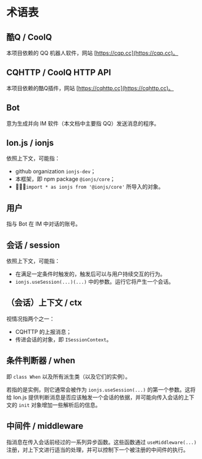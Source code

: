 # 术语表

## 酷Q / CoolQ
本项目依赖的 QQ 机器人软件，网站 [https://cqp.cc](https://cqp.cc)。

## CQHTTP / CoolQ HTTP API
本项目依赖的酷Q插件，网站 [https://cqhttp.cc](https://cqhttp.cc)。

## Bot
意为生成并向 IM 软件（本文档中主要指 QQ）发送消息的程序。

## Ion.js / ionjs
依照上下文，可能指：
- github organization `ionjs-dev`；
- 本框架，即 npm package `@ionjs/core`；
- `import * as ionjs from '@ionjs/core'` 所导入的对象。

## 用户
指与 Bot 在 IM 中对话的账号。

## 会话 / session
依照上下文，可能指：
- 在满足一定条件时触发的，触发后可以与用户持续交互的行为。
- `ionjs.useSession(...)(...)` 中的参数。运行它将产生一个会话。

## （会话）上下文 / ctx
视情况指两个之一：
- CQHTTP 的上报消息；
- 传进会话的对象，即 `ISessionContext`。

## 条件判断器 / when
即 `class When` 以及所有派生类（以及它们的实例）。

若指的是实例，则它通常会被作为 `ionjs.useSession(...)` 的第一个参数。这将给 Ion.js 提供判断消息是否应该触发一个会话的依据，并可能向传入会话的上下文的 `init` 对象增加一些解析后的信息。

## 中间件 / middleware
指消息在传入会话前经过的一系列异步函数。这些函数通过 `useMiddleware(...)` 注册，对上下文进行适当的处理，并可以控制下一个被注册的中间件的执行。
